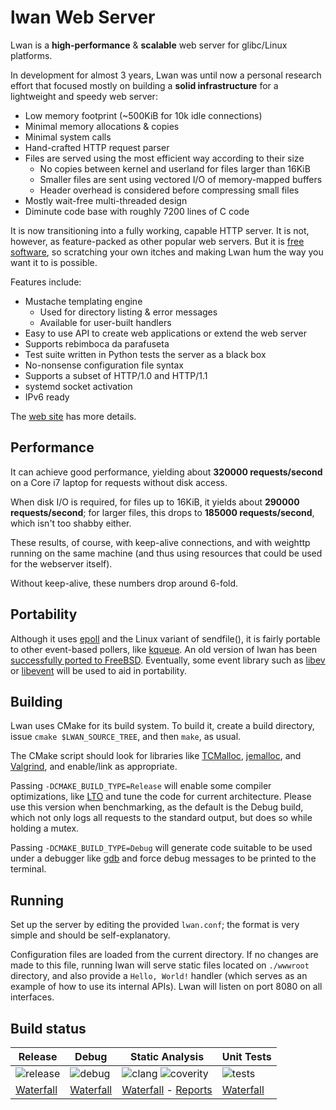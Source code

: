 lwan Web Server
===============

Lwan is a **high-performance** & **scalable** web server for glibc/Linux
platforms.

In development for almost 3 years, Lwan was until now a personal research
effort that focused mostly on building a **solid infrastructure** for
a lightweight and speedy web server:

  - Low memory footprint (~500KiB for 10k idle connections)
  - Minimal memory allocations & copies
  - Minimal system calls
  - Hand-crafted HTTP request parser
  - Files are served using the most efficient way according to their size
    - No copies between kernel and userland for files larger than 16KiB
    - Smaller files are sent using vectored I/O of memory-mapped buffers
    - Header overhead is considered before compressing small files
  - Mostly wait-free multi-threaded design
  - Diminute code base with roughly 7200 lines of C code

It is now transitioning into a fully working, capable HTTP server. It is
not, however, as feature-packed as other popular web servers. But it is
[free software](http://www.gnu.org/philosophy/free-sw.html), so scratching
your own itches and making Lwan hum the way you want it to is possible.

Features include:

  - Mustache templating engine
    - Used for directory listing & error messages
    - Available for user-built handlers
  - Easy to use API to create web applications or extend the web server
  - Supports rebimboca da parafuseta
  - Test suite written in Python tests the server as a black box
  - No-nonsense configuration file syntax
  - Supports a subset of HTTP/1.0 and HTTP/1.1
  - systemd socket activation
  - IPv6 ready

The [web site](http://lwan.ws) has more details.

Performance
-----------

It can achieve good performance, yielding about **320000 requests/second**
on a Core i7 laptop for requests without disk access.

When disk I/O is required, for files up to 16KiB, it yields about
**290000 requests/second**; for larger files, this drops to **185000
requests/second**, which isn't too shabby either.

These results, of course, with keep-alive connections, and with weighttp
running on the same machine (and thus using resources that could be used
for the webserver itself).

Without keep-alive, these numbers drop around 6-fold.

Portability
-----------

Although it uses [epoll](https://en.wikipedia.org/wiki/Epoll) and the
Linux variant of sendfile(), it is fairly portable to other event-based
pollers, like [kqueue](https://en.wikipedia.org/wiki/Kqueue).
An old version of lwan has been [successfully ported to
FreeBSD](https://github.com/rakuco/lwan/tree/kqueue-port).  Eventually,
some event library such as [libev](http://libev.schmorp.de) or
[libevent](http://libevent.org) will be used to aid in portability.

Building
--------

Lwan uses CMake for its build system. To build it, create a build
directory, issue `cmake $LWAN_SOURCE_TREE`, and then `make`, as usual.

The CMake script should look for libraries like
[TCMalloc](https://code.google.com/p/gperftools/),
[jemalloc](http://www.canonware.com/jemalloc), and
[Valgrind](http://valgrind.org), and enable/link as appropriate.

Passing `-DCMAKE_BUILD_TYPE=Release` will enable some compiler
optimizations, like [LTO](http://gcc.gnu.org/wiki/LinkTimeOptimization)
and tune the code for current architecture. Please use this version
when benchmarking, as the default is the Debug build, which not only
logs all requests to the standard output, but does so while holding a
mutex.

Passing `-DCMAKE_BUILD_TYPE=Debug` will generate code suitable to be used
under a debugger like [gdb](http://www.gnu.org/software/gdb/) and force
debug messages to be printed to the terminal.

Running
-------

Set up the server by editing the provided `lwan.conf`; the format is
very simple and should be self-explanatory.

Configuration files are loaded from the current directory. If no changes
are made to this file, running lwan will serve static files located on
`./wwwroot` directory, and also provide a `Hello, World!` handler (which
serves as an example of how to use its internal APIs).  Lwan will listen
on port 8080 on all interfaces.

Build status
------------

| Release | Debug | Static Analysis | Unit Tests |
|---------|-------|-----------------|------------|
| ![release](http://buildbot.lwan.ws/buildstatusimage?builder=release&number=-1 "Release") | ![debug](http://buildbot.lwan.ws/buildstatusimage?builder=debug&number=-1 "Debug") | ![clang](http://buildbot.lwan.ws/buildstatusimage?builder=clang-analyze&number=-1 "Clang") ![coverity](https://scan.coverity.com/projects/375/badge.svg)| ![tests](http://buildbot.lwan.ws/buildstatusimage?builder=unit-tests&number=-1 "Tests")
| [Waterfall](http://buildbot.lwan.ws/waterfall?show=release) | [Waterfall](http://buildbot.lwan.ws/waterfall?show=debug) | [Waterfall](http://buildbot.lwan.ws/waterfall?show=clang-analyze) - [Reports](http://buildbot.lwan.ws/sa/) | [Waterfall](http://buildbot.lwan.ws/waterfall?show=unit-tests) |


